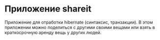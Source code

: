 # Приложение shareit

Приложение для отработки hibernate (синтаксис, транзакции).
В этом приложении можно поделиться с другими своими вещами или взять в краткосрочную аренду вещь у других людей.

